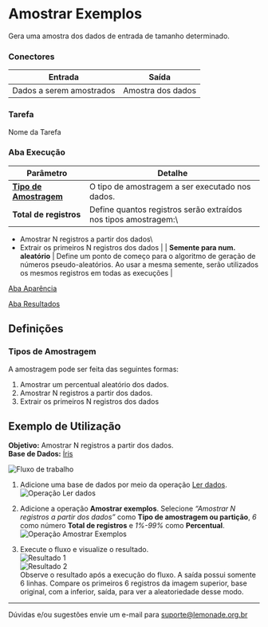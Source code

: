 # Amostrar Exemplos
Gera uma amostra dos dados de entrada de tamanho determinado.


### Conectores
| Entrada | Saída |
| --- | --- |
| Dados a serem amostrados | Amostra dos dados |

### Tarefa
Nome da Tarefa

### Aba Execução
| Parâmetro | Detalhe |
| --- | --- |
| **[Tipo de Amostragem]** | O tipo de amostragem a ser executado nos dados. |
| **Total de registros** | Define quantos registros serão extraídos nos tipos amostragem:\
- Amostrar N registros a partir dos dados\
- Extrair os primeiros N registros dos dados |
| **Semente para num. aleatório** | Define um ponto de começo para o algoritmo de geração de números pseudo-aleatórios. Ao usar a mesma semente, serão utilizados os mesmos registros em todas as execuções |

[Aba Aparência][1]

[Aba Resultados][2]

## Definições
### Tipos de Amostragem    
A amostragem pode ser feita das seguintes formas:
1. Amostrar um percentual aleatório dos dados.
2. Amostrar N registros a partir dos dados.
3. Extrair os primeiros N registros dos dados

## Exemplo de Utilização
**Objetivo:** Amostrar N registros a partir dos dados.\
**Base de Dados:** [Íris][3]

![Fluxo de trabalho](/img/spark/pre-processamento-de-dados/amostragem-amostrar-exemplos/image5.png)

1. Adicione uma base de dados por meio da operação [Ler dados][4].\
![Operação Ler dados](/img/spark/pre-processamento-de-dados/amostragem-amostrar-exemplos/image1.png)

2. Adicione a operação **Amostrar exemplos**. Selecione *“Amostrar N registros a partir dos dados”* como **Tipo de amostragem ou partição**, *6* como número **Total de registros** e *1%-99%* como **Percentual**.\
![Operação Amostrar Exemplos](/img/spark/pre-processamento-de-dados/amostragem-amostrar-exemplos/image3.png)

3. Execute o fluxo e visualize o resultado.\
![Resultado 1](/img/spark/pre-processamento-de-dados/amostragem-amostrar-exemplos/image4.png)\
![Resultado 2](/img/spark/pre-processamento-de-dados/amostragem-amostrar-exemplos/image2.png)\
Observe o resultado após a execução do fluxo. A saída possui somente 6 linhas. Compare os primeiros 6 registros da imagem superior, base original, com a inferior, saída, para ver a aleatoriedade desse modo.

---
Dúvidas e/ou sugestões envie um e-mail para suporte@lemonade.org.br

[Tipo de Amostragem]: #tipos-de-amostragem
[1]: /pt-br/spark/documentacao-geral/documentacao-geral.html#aba-aparencia
[2]: /pt-br/spark/documentacao-geral/documentacao-geral.html#aba-resultados
[3]: /pt-br/spark/base-de-dados/#iris
[4]: /pt-br/spark/entrada-e-saida/ler-dados.html